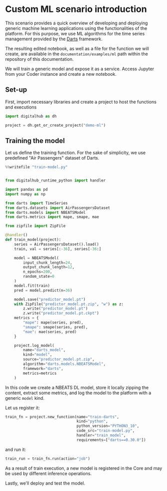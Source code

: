 # Custom ML scenario introduction

This scenario provides a quick overview of developing and deploying generic machine learning applications using the functionalities of the platform. For this purpose, we use ML algorithms for the time series management provided by the [Darts](https://unit8co.github.io/darts/) framework.

The resulting edited notebook, as well as a file for the function we will create, are available in the `documentation/examples/ml` path within the repository of this documentation.

We will train a generic model and expose it as a service. Access Jupyter from your Coder instance and create a new notebook.

## Set-up

First, import necessary libraries and create a project to host the functions and executions

```python
import digitalhub as dh

project = dh.get_or_create_project("demo-ml")
```

## Training the model

Let us define the training function. For the sake of simplicity, we use predefined "Air Passengers" dataset of Darts.

``` python
%%writefile "train-model.py"


from digitalhub_runtime_python import handler

import pandas as pd
import numpy as np

from darts import TimeSeries
from darts.datasets import AirPassengersDataset
from darts.models import NBEATSModel
from darts.metrics import mape, smape, mae

from zipfile import ZipFile

@handler()
def train_model(project):
    series = AirPassengersDataset().load()
    train, val = series[:-36], series[-36:]

    model = NBEATSModel(
        input_chunk_length=24,
        output_chunk_length=12,
        n_epochs=200,
        random_state=0
    )
    model.fit(train)
    pred = model.predict(n=36)

    model.save("predictor_model.pt")
    with ZipFile("predictor_model.pt.zip", "w") as z:
        z.write("predictor_model.pt")
        z.write("predictor_model.pt.ckpt")
    metrics = {
        "mape": mape(series, pred),
        "smape": smape(series, pred),
        "mae": mae(series, pred)
    }

    project.log_model(
        name="darts_model",
        kind="model",
        source="predictor_model.pt.zip",
        algorithm="darts.models.NBEATSModel",
        framework="darts",
        metrics=metrics
    )
```

In this code we create a NBEATS DL model, store it locally zipping the content, extract some metrics, and log the model to the platform
with a generic ``model`` kind.

Let us register it:

``` python
train_fn = project.new_function(name="train-darts",
                                kind="python",
                                python_version="PYTHON3_10",
                                code_src="train-model.py",
                                handler="train_model",
                                requirements=["darts==0.30.0"])
```

and run it:

``` python
train_run = train_fn.run(action="job")
```

As a result of train execution, a new model is registered in the Core and may be used by different inference operations.

Lastly, we'll deploy and test the model.
